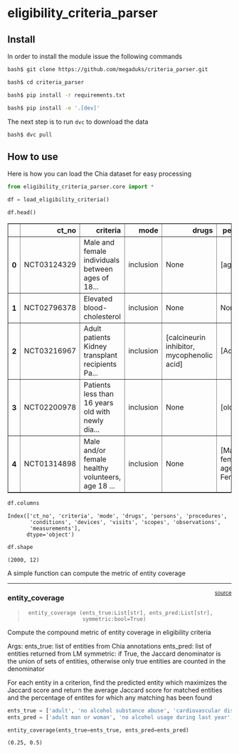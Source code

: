 eligibility_criteria_parser
================

<!-- WARNING: THIS FILE WAS AUTOGENERATED! DO NOT EDIT! -->

## Install

In order to install the module issue the following commands

``` sh
bash$ git clone https://github.com/megaduks/criteria_parser.git

bash$ cd criteria_parser

bash$ pip install -r requirements.txt

bash$ pip install -e '.[dev]'
```

The next step is to run `dvc` to download the data

``` bash
bash$ dvc pull
```

## How to use

Here is how you can load the Chia dataset for easy processing

``` python
from eligibility_criteria_parser.core import *

df = load_eligibility_criteria()
```

``` python
df.head()
```

<div>
<style scoped>
    .dataframe tbody tr th:only-of-type {
        vertical-align: middle;
    }

    .dataframe tbody tr th {
        vertical-align: top;
    }

    .dataframe thead th {
        text-align: right;
    }
</style>
<table border="1" class="dataframe">
  <thead>
    <tr style="text-align: right;">
      <th></th>
      <th>ct_no</th>
      <th>criteria</th>
      <th>mode</th>
      <th>drugs</th>
      <th>persons</th>
      <th>procedures</th>
      <th>conditions</th>
      <th>devices</th>
      <th>visits</th>
      <th>scopes</th>
      <th>observations</th>
      <th>measurements</th>
    </tr>
  </thead>
  <tbody>
    <tr>
      <th>0</th>
      <td>NCT03124329</td>
      <td>Male and female individuals between ages of 18...</td>
      <td>inclusion</td>
      <td>None</td>
      <td>[ages]</td>
      <td>None</td>
      <td>[gingival recession defects, recession defects]</td>
      <td>None</td>
      <td>None</td>
      <td>None</td>
      <td>[cervical restorations extending to the CEJ]</td>
      <td>[recession, keratinized gingiva, Miller]</td>
    </tr>
    <tr>
      <th>1</th>
      <td>NCT02796378</td>
      <td>Elevated blood-cholesterol</td>
      <td>inclusion</td>
      <td>None</td>
      <td>None</td>
      <td>None</td>
      <td>None</td>
      <td>None</td>
      <td>None</td>
      <td>None</td>
      <td>None</td>
      <td>[blood-cholesterol]</td>
    </tr>
    <tr>
      <th>2</th>
      <td>NCT03216967</td>
      <td>Adult patients Kidney transplant recipients Pa...</td>
      <td>inclusion</td>
      <td>[calcineurin inhibitor, mycophenolic acid]</td>
      <td>[Adult]</td>
      <td>None</td>
      <td>None</td>
      <td>None</td>
      <td>None</td>
      <td>None</td>
      <td>None</td>
      <td>[Viremia, pregnancy test, blood ß-HCG dosage]</td>
    </tr>
    <tr>
      <th>3</th>
      <td>NCT02200978</td>
      <td>Patients less than 16 years old with newly dia...</td>
      <td>inclusion</td>
      <td>None</td>
      <td>[old]</td>
      <td>None</td>
      <td>[acute promyelocytic leukemia]</td>
      <td>None</td>
      <td>None</td>
      <td>None</td>
      <td>None</td>
      <td>[PML-RARa]</td>
    </tr>
    <tr>
      <th>4</th>
      <td>NCT01314898</td>
      <td>Male and/or female healthy volunteers, age 18 ...</td>
      <td>inclusion</td>
      <td>None</td>
      <td>[Male, female, age, Females]</td>
      <td>None</td>
      <td>[healthy, childbearing potential]</td>
      <td>None</td>
      <td>None</td>
      <td>None</td>
      <td>None</td>
      <td>[Body Mass Index (BMI), total body weight]</td>
    </tr>
  </tbody>
</table>
</div>

``` python
df.columns
```

    Index(['ct_no', 'criteria', 'mode', 'drugs', 'persons', 'procedures',
           'conditions', 'devices', 'visits', 'scopes', 'observations',
           'measurements'],
          dtype='object')

``` python
df.shape
```

    (2000, 12)

A simple function can compute the metric of entity coverage

------------------------------------------------------------------------

<a
href="https://github.com/Mikołaj%20Morzy/eligibility_criteria_parser/blob/main/eligibility_criteria_parser/core.py#LNone"
target="_blank" style="float:right; font-size:smaller">source</a>

### entity_coverage

>      entity_coverage (ents_true:List[str], ents_pred:List[str],
>                       symmetric:bool=True)

Compute the compound metric of entity coverage in eligibility criteria

Args: ents_true: list of entities from Chia annotations ents_pred: list
of entities returned from LM symmetric: if True, the Jaccard denominator
is the union of sets of entities, otherwise only true entities are
counted in the denominator

For each entity in a criterion, find the predicted entity which
maximizes the Jaccard score and return the average Jaccard score for
matched entities and the percentage of entites for which any matching
has been found

``` python
ents_true = ['adult', 'no alcohol substance abuse', 'cardiovascular disease', 'elevated cholesterol']
ents_pred = ['adult man or woman', 'no alcohol usage during last year', 'high blood pressure']

entity_coverage(ents_true=ents_true, ents_pred=ents_pred)
```

    (0.25, 0.5)
